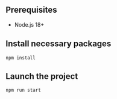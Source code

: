 ## Prerequisites

- Node.js 18+

## Install necessary packages

```properties
npm install
```

## Launch the project

```properties
npm run start
```

